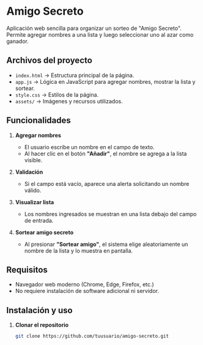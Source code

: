 #  Amigo Secreto

Aplicación web sencilla para organizar un sorteo de "Amigo Secreto".  
Permite agregar nombres a una lista y luego seleccionar uno al azar como ganador.

##  Archivos del proyecto

- `index.html` → Estructura principal de la página.
- `app.js` → Lógica en JavaScript para agregar nombres, mostrar la lista y sortear.
- `style.css` → Estilos de la página.
- `assets/` → Imágenes y recursos utilizados.

##  Funcionalidades

1. **Agregar nombres**
   - El usuario escribe un nombre en el campo de texto.
   - Al hacer clic en el botón **"Añadir"**, el nombre se agrega a la lista visible.

2. **Validación**
   - Si el campo está vacío, aparece una alerta solicitando un nombre válido.

3. **Visualizar lista**
   - Los nombres ingresados se muestran en una lista debajo del campo de entrada.

4. **Sortear amigo secreto**
   - Al presionar **"Sortear amigo"**, el sistema elige aleatoriamente un nombre de la lista y lo muestra en pantalla.

##  Requisitos

- Navegador web moderno (Chrome, Edge, Firefox, etc.)
- No requiere instalación de software adicional ni servidor.

##  Instalación y uso

1. **Clonar el repositorio**
   ```bash
   git clone https://github.com/tuusuario/amigo-secreto.git
